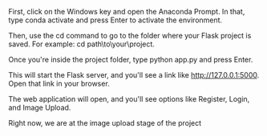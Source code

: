 

First, click on the Windows key and open the Anaconda Prompt. In that, type conda activate and press Enter to activate the environment.

Then, use the cd command to go to the folder where your Flask project is saved. For example: cd path\to\your\project.

Once you're inside the project folder, type python app.py and press Enter.

This will start the Flask server, and you'll see a link like http://127.0.0.1:5000. Open that link in your browser.

The web application will open, and you'll see options like Register, Login, and Image Upload.

Right now, we are at the image upload stage of the project
